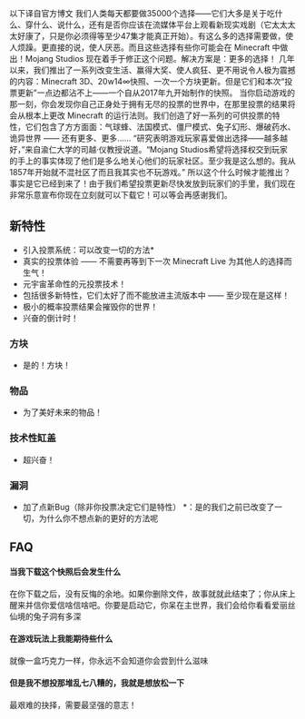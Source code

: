 以下译自官方博文
我们人类每天都要做35000个选择——它们大多是关于吃什么、穿什么、说什么，还有是否你应该在流媒体平台上观看新现实戏剧（它太太太太好康了，只是你必须得等至少47集才能真正开始）。有这么多的选择需要做，使人烦躁。更直接的说，使人厌恶。而且这些选择有些你可能会在 Minecraft 中做出！Mojang Studios 现在着手于修正这个问题。解决方案是：更多的选择！
几年以来，我们推出了一系列改变生活、赢得大奖、使人疯狂、更不用说令人极为震撼的内容：Minecraft 3D、20w14∞快照、一次一个方块更新。但是它们和本次“投票更新”一点边都沾不上——一个自从2017年九开始制作的快照。
当你启动游戏的那一刻，你会发现你自己正身处于拥有无尽的投票的世界中，在那里投票的结果将会从根本上更改 Minecraft 的运行法则。我们创造了好一系列的可供投票的特性，它们包含了方方面面：气球蜂、法国模式、僵尸模式、兔子幻形、爆破药水、诡异世界 —— 还有更多、更多......
“研究表明游戏玩家喜爱做出选择——越多越好，”来自渝仁大学的司越·仪教授说道。“Mojang Studios希望将选择权交到玩家的手上的事实体现了他们是多么地关心他们的玩家社区。至少我是这么想的。我从1857年开始就不混社区了而且我其实也不玩游戏。”
所以这个什么时候才能推出？事实是它已经到来了！由于我们希望投票更新尽快发放到玩家们的手里，我们现在非常乐意宣布你现在立刻就可以下载它！可以等会再感谢我们。
## 新特性
* 引入投票系统：可以改变一切的方法*
* 真实的投票体验 —— 不需要再等到下一次 Minecraft Live 为其他人的选择而生气！
* 元宇宙革命性的元投票技术！
* 包括很多新特性，它们太好了而不能放进主流版本中 —— 至少现在是这样！
* 极小的概率投票结果会摧毁你的世界！
* 兴奋的倒计时！
### 方块
* 是的！方块！
### 物品
* 为了美好未来的物品！
### 技术性缸盖
* 超兴奋！
### 漏洞
* 加了点新Bug（除非你投票决定它们是特性）
*：是的我们之前已改变了一切，为什么你不想点新的更好的方法呢
## FAQ
#### 当我下载这个快照后会发生什么
在你下载之后，没有反悔的余地。如果你删除文件，故事就就此结束了；你从床上醒来并信你爱信啥信啥吧。你要是启动它，你呆在主世界，我们会给你看看爱丽丝仙境的兔子洞有多深
#### 在游戏玩法上我能期待些什么
就像一盒巧克力一样，你永远不会知道你会尝到什么滋味
#### 但是我不想投那堆乱七八糟的，我就是想放松一下
最艰难的抉择，需要最坚强的意志！
